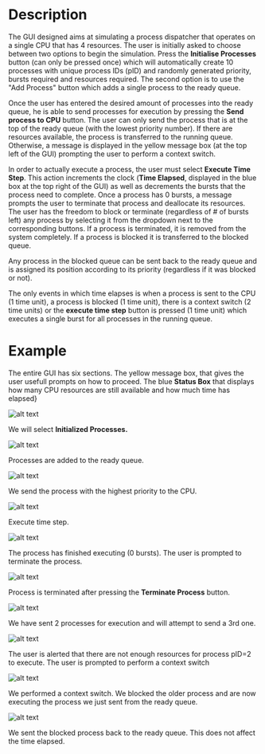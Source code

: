 # Description

The GUI designed aims at simulating a process dispatcher that operates on a single CPU that has 4 resources. The user is initially asked to choose between two options to begin the simulation. Press the **Initialise Processes** button (can only be pressed once) which will automatically create 10 processes with unique process IDs (pID) and randomly generated priority, bursts required and resources required. The second option is to use the "Add Process" button which adds a single process to the ready queue.

Once the user has entered the desired amount of processes into the ready queue, he is able to send processes for execution by pressing the **Send process to CPU** button. The user can only send the process that is at the top of the ready queue (with the lowest priority number). If there are resources available, the process is transferred to the running queue. Otherwise, a message is displayed in the yellow message box (at the top left of the GUI) prompting the user to perform a context switch.

In order to actually execute a process, the user must select **Execute Time Step**. This action increments the clock (**Time Elapsed**, displayed in the blue box at the top right of the GUI) as well as decrements the bursts that the process need to complete. Once a process has 0 bursts, a message prompts the user to terminate that process and deallocate its resources. The user has the freedom to block or terminate (regardless of # of bursts left) any process by selecting it from the dropdown next to the corresponding buttons. If a process is terminated, it is removed from the system completely. If a process is blocked it is transferred to the blocked queue. 

Any process in the blocked queue can be sent back to the ready queue and is assigned its position according to its priority (regardless if it was blocked or not).

The only events in which time elapses is when a process is sent to the CPU (1 time unit), a process is blocked (1 time unit), there is a context switch (2 time units) or the **execute time step** button is pressed (1 time unit) which executes a single burst for all processes in the running queue.

# Example 

The entire GUI has six sections. The yellow message box, that gives the user usefull prompts on how to proceed. The blue **Status Box** that displays how many CPU resources are still available and how much time has elapsed}

![alt text](https://github.com/mmicr001/ProcessDispatcher/blob/master/report/ss1.JPG )

We will select **Initialized Processes.**

![alt text](https://github.com/mmicr001/ProcessDispatcher/blob/master/report/ss2.JPG )

Processes are added to the ready queue.

![alt text](https://github.com/mmicr001/ProcessDispatcher/blob/master/report/ss3.JPG )

We send the process with the highest priority to the CPU.

![alt text](https://github.com/mmicr001/ProcessDispatcher/blob/master/report/ss4.JPG )

Execute time step.

![alt text](https://github.com/mmicr001/ProcessDispatcher/blob/master/report/ss5.JPG )

The process has finished executing (0 bursts). The user is prompted to terminate the process.

![alt text](https://github.com/mmicr001/ProcessDispatcher/blob/master/report/ss6.JPG )

Process is terminated after pressing the **Terminate Process** button.

![alt text](https://github.com/mmicr001/ProcessDispatcher/blob/master/report/ss7.JPG )

We have sent 2 processes for execution and will attempt to send a 3rd one.

![alt text](https://github.com/mmicr001/ProcessDispatcher/blob/master/report/ss8.JPG )

The user is alerted that there are not enough resources for process pID=2 to execute. The user is prompted to perform a context switch

![alt text](https://github.com/mmicr001/ProcessDispatcher/blob/master/report/ss9.JPG )

We performed a context switch. We blocked the older process and are now executing the process we just sent from the ready queue.

![alt text](https://github.com/mmicr001/ProcessDispatcher/blob/master/report/ss10.JPG )

We sent the blocked process back to the ready queue. This does not affect the time elapsed.
